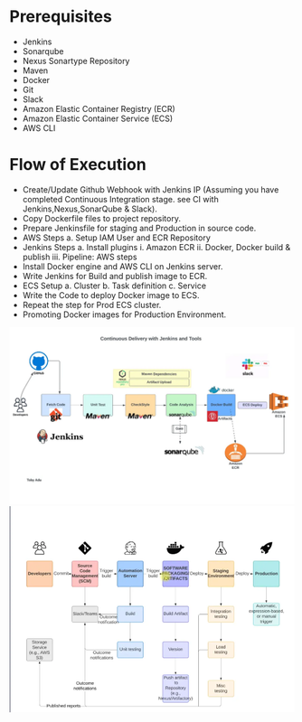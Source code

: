 # Prerequisites
- Jenkins
- Sonarqube
- Nexus Sonartype Repository
- Maven
- Docker
- Git
- Slack
- Amazon Elastic Container Registry (ECR)
- Amazon Elastic Container Service (ECS)
- AWS CLI

# Flow of Execution
- Create/Update Github Webhook with Jenkins IP (Assuming you have completed Continuous Integration stage. see CI with Jenkins,Nexus,SonarQube & Slack).
- Copy Dockerfile files to project repository.
- Prepare Jenkinsfile for staging and Production in source code.
- AWS Steps
     a. Setup IAM User and ECR Repository
- Jenkins Steps
     a. Install plugins
        i. Amazon ECR
        ii. Docker, Docker build & publish
        iii. Pipeline: AWS steps
- Install Docker engine and AWS CLI on Jenkins server.
- Write Jenkins for Build and publish image to ECR.
- ECS Setup
    a. Cluster
    b. Task definition
    c. Service
- Write the Code to deploy Docker image to ECS.
- Repeat the step for Prod ECS cluster.
- Promoting Docker images for Production Environment.

 ![Steps](CDwithJenkins.jpg)
 ![Flow](Flow.jpg)

  

